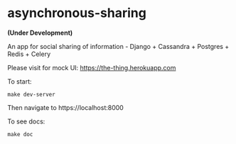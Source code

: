 # asynchronous-sharing

**(Under Development)**

An app for social sharing of information - Django + Cassandra + Postgres + Redis + Celery

Please visit for mock UI: https://the-thing.herokuapp.com

To start:

```
make dev-server
```
Then navigate to https://localhost:8000

To see docs:

```
make doc
```
